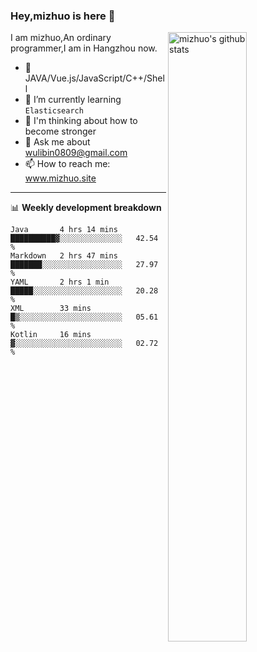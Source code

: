 ### Hey,mizhuo is here 👋

<img align="right" alt="mizhuo's github stats" width="50%" src="https://github-readme-stats.vercel.app/api?username=mizhuo&theme=tokyonight&show_icons=true">

I am mizhuo,An ordinary programmer,I am in Hangzhou now.

- 🔭 JAVA/Vue.js/JavaScript/C++/Shell
- 🌱 I’m currently learning `Elasticsearch`
- 🤔 I'm thinking about how to become stronger
- 💬 Ask me about wulibin0809@gmail.com
- 📫 How to reach me: www.mizhuo.site

---
📊 **Weekly development breakdown**

<!--START_SECTION:waka-->
```text
Java       4 hrs 14 mins   ██████████▓░░░░░░░░░░░░░░   42.54 % 
Markdown   2 hrs 47 mins   ███████░░░░░░░░░░░░░░░░░░   27.97 % 
YAML       2 hrs 1 min     █████░░░░░░░░░░░░░░░░░░░░   20.28 % 
XML        33 mins         █▒░░░░░░░░░░░░░░░░░░░░░░░   05.61 % 
Kotlin     16 mins         ▓░░░░░░░░░░░░░░░░░░░░░░░░   02.72 % 
```
<!--END_SECTION:waka-->
